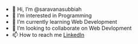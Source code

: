 - 👋 Hi, I’m @saravanasubbiah
- 👀 I’m interested in Programming
- 🌱 I’m currently learning Web Development
- 💞️ I’m looking to collaborate on Web Devlopment
- 📫 How to reach me [LinkedIn](https://www.linkedin.com/in/saravanasubbiah-sudalaimuthu/)

<!---
saravanasubbiah/saravanasubbiah is a ✨ special ✨ repository because its `README.md` (this file) appears on your GitHub profile.
You can click the Preview link to take a look at your changes.
--->
